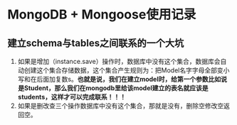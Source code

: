 # MongoDB + Mongoose使用记录
## 建立schema与tables之间联系的一个大坑
1. 如果是增加（instance.save）操作时，数据库中没有这个集合，数据库会自动创建这个集合存储数据，这个集合产生规则为：把Model名字字母全部变小写和在后面加复数s。**也就是说，我们在建立model时，给第一个参数比如说是Student，那么我们在mongodb里给该model建立的表名就应该是students，这样才可以完成联系！！！**
2. 如果是删改查三个操作数据库中没有这个集合，那就是没有，删除空修改空返回空。